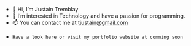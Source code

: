 - 👋 Hi, I’m Justain Tremblay
- 👀 I’m interested in Technology and have a passion for programming.
- 📫 You can contact me at tjustain@gmail.com 
-     Have a look here or visit my portfolio website at comming soon

